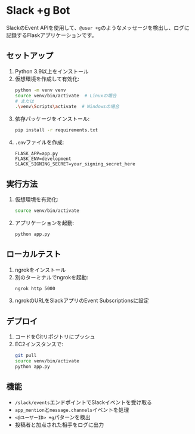 # Slack +g Bot

SlackのEvent APIを使用して、`@user +g`のようなメッセージを検出し、ログに記録するFlaskアプリケーションです。

## セットアップ

1. Python 3.9以上をインストール
2. 仮想環境を作成して有効化:
   ```bash
   python -m venv venv
   source venv/bin/activate  # Linuxの場合
   # または
   .\venv\Scripts\activate  # Windowsの場合
   ```
3. 依存パッケージをインストール:
   ```bash
   pip install -r requirements.txt
   ```
4. `.env`ファイルを作成:
   ```
   FLASK_APP=app.py
   FLASK_ENV=development
   SLACK_SIGNING_SECRET=your_signing_secret_here
   ```

## 実行方法

1. 仮想環境を有効化:
   ```bash
   source venv/bin/activate
   ```
2. アプリケーションを起動:
   ```bash
   python app.py
   ```

## ローカルテスト

1. ngrokをインストール
2. 別のターミナルでngrokを起動:
   ```bash
   ngrok http 5000
   ```
3. ngrokのURLをSlackアプリのEvent Subscriptionsに設定

## デプロイ

1. コードをGitリポジトリにプッシュ
2. EC2インスタンスで:
   ```bash
   git pull
   source venv/bin/activate
   python app.py
   ```

## 機能

- `/slack/events`エンドポイントでSlackイベントを受け取る
- `app_mention`と`message.channels`イベントを処理
- `<@ユーザーID> +g`パターンを検出
- 投稿者と加点された相手をログに出力 